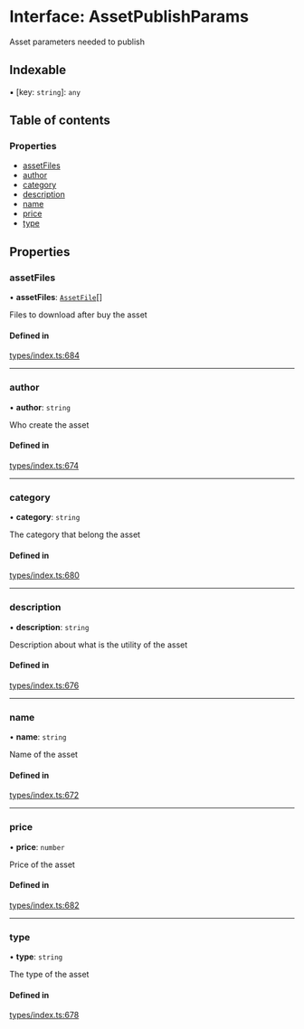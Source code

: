 # Interface: AssetPublishParams

Asset parameters needed to publish

## Indexable

▪ [key: `string`]: `any`

## Table of contents

### Properties

- [assetFiles](AssetPublishParams.md#assetfiles)
- [author](AssetPublishParams.md#author)
- [category](AssetPublishParams.md#category)
- [description](AssetPublishParams.md#description)
- [name](AssetPublishParams.md#name)
- [price](AssetPublishParams.md#price)
- [type](AssetPublishParams.md#type)

## Properties

### assetFiles

• **assetFiles**: [`AssetFile`](AssetFile.md)[]

Files to download after buy the asset

#### Defined in

[types/index.ts:684](https://github.com/nevermined-io/components-catalog/blob/89449f9/lib/src/types/index.ts#L684)

___

### author

• **author**: `string`

Who create the asset

#### Defined in

[types/index.ts:674](https://github.com/nevermined-io/components-catalog/blob/89449f9/lib/src/types/index.ts#L674)

___

### category

• **category**: `string`

The category that belong the asset

#### Defined in

[types/index.ts:680](https://github.com/nevermined-io/components-catalog/blob/89449f9/lib/src/types/index.ts#L680)

___

### description

• **description**: `string`

Description about what is the utility of the asset

#### Defined in

[types/index.ts:676](https://github.com/nevermined-io/components-catalog/blob/89449f9/lib/src/types/index.ts#L676)

___

### name

• **name**: `string`

Name of the asset

#### Defined in

[types/index.ts:672](https://github.com/nevermined-io/components-catalog/blob/89449f9/lib/src/types/index.ts#L672)

___

### price

• **price**: `number`

Price of the asset

#### Defined in

[types/index.ts:682](https://github.com/nevermined-io/components-catalog/blob/89449f9/lib/src/types/index.ts#L682)

___

### type

• **type**: `string`

The type of the asset

#### Defined in

[types/index.ts:678](https://github.com/nevermined-io/components-catalog/blob/89449f9/lib/src/types/index.ts#L678)
